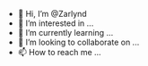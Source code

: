 - 👋 Hi, I’m @Zarlynd
- 👀 I’m interested in ...
- 🌱 I’m currently learning ...
- 💞️ I’m looking to collaborate on ...
- 📫 How to reach me ...

<!---
Zarlynd/Zarlynd is a ✨ special ✨ repository because its `README.md` (this file) appears on your GitHub profile.
You can click the Preview link to take a look at your changes.
--->

